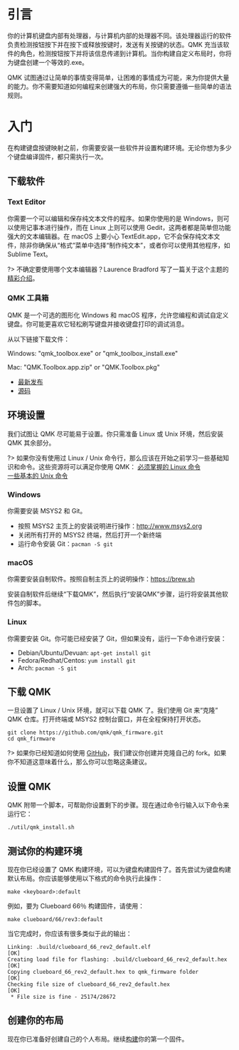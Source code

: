# 引言

你的计算机键盘内部有处理器，与计算机内部的处理器不同。该处理器运行的软件负责检测按钮按下并在按下或释放按键时，发送有关按键的状态。QMK 充当该软件的角色，检测按钮按下并将该信息传递到计算机。当你构建自定义布局时，你将为键盘创建一个等效的.exe。

QMK 试图通过让简单的事情变得简单，让困难的事情成为可能，来为你提供大量的能力。你不需要知道如何编程来创建强大的布局，你只需要遵循一些简单的语法规则。

# 入门

在构建键盘按键映射之前，你需要安装一些软件并设置构建环境。无论你想为多少个键盘编译固件，都只需执行一次。

## 下载软件

### Text Editor

你需要一个可以编辑和保存纯文本文件的程序。如果你使用的是 Windows，则可以使用记事本进行操作，而在 Linux 上则可以使用 Gedit，这两者都是简单但功能强大的文本编辑器。在 macOS 上要小心 TextEdit.app，它不会保存纯文本文件，除非你确保从“格式”菜单中选择“制作纯文本”，或者你可以使用其他程序，如Sublime Text。


?> 不确定要使用哪个文本编辑器？Laurence Bradford 写了一篇关于这个主题的[精彩介绍](https://learntocodewith.me/programming/basics/text-editors/)。

### QMK 工具箱

QMK 是一个可选的图形化 Windows 和 macOS 程序，允许您编程和调试自定义键盘。你可能更喜欢它轻松刷写键盘并接收键盘打印的调试消息。

从以下链接下载文件：

Windows: "qmk_toolbox.exe" or "qmk_toolbox_install.exe"

Mac: "QMK.Toolbox.app.zip" or "QMK.Toolbox.pkg"

* [最新发布](https://github.com/qmk/qmk_toolbox/releases/latest)
* [源码](https://github.com/qmk/qmk_toolbox/)

## 环境设置

我们试图让 QMK 尽可能易于设置。你只需准备 Linux 或 Unix 环境，然后安装 QMK 其余部分。

?> 如果你没有使用过 Linux / Unix 命令行，那么应该在开始之前学习一些基础知识和命令。这些资源将可以满足你使用 QMK：
[必须掌握的 Linux 命令](https://www.guru99.com/must-know-linux-commands.html)<br>
[一些基本的 Unix 命令](https://www.tjhsst.edu/~dhyatt/superap/unixcmd.html)

### Windows

你需要安装 MSYS2 和 Git。
* 按照 MSYS2 主页上的安装说明进行操作：http://www.msys2.org
* 关闭所有打开的 MSYS2 终端，然后打开一个新终端
* 运行命令安装 Git：`pacman -S git`

### macOS

你需要安装自制软件。按照自制主页上的说明操作：https://brew.sh

安装自制软件后继续“下载QMK”，然后执行“安装QMK”步骤，运行将安装其他软件包的脚本。

### Linux

你需要安装 Git。你可能已经安装了 Git，但如果没有，运行一下命令进行安装：

* Debian/Ubuntu/Devuan: `apt-get install git`
* Fedora/Redhat/Centos: `yum install git`
* Arch: `pacman -S git`

## 下载 QMK
一旦设置了 Linux / Unix 环境，就可以下载 QMK 了。我们使用 Git 来“克隆” QMK 仓库。打开终端或 MSYS2 控制台窗口，并在全程保持打开状态。

    git clone https://github.com/qmk/qmk_firmware.git
    cd qmk_firmware

?> 如果你已经知道如何使用 [GitHub](getting_started_github.md)，我们建议你创建并克隆自己的 fork。如果你不知道这意味着什么，那么你可以忽略这条建议。

## 设置 QMK

QMK 附带一个脚本，可帮助你设置剩下的步骤。现在通过命令行输入以下命令来运行它：

    ./util/qmk_install.sh

## 测试你的构建环境

现在你已经设置了 QMK 构建环境，可以为键盘构建固件了。首先尝试为键盘构建默认布局。你应该能够使用以下格式的命令执行此操作：

    make <keyboard>:default

例如，要为 Clueboard 66％ 构建固件，请使用：

    make clueboard/66/rev3:default

当它完成时，你应该有很多类似于此的输出：

```
Linking: .build/clueboard_66_rev2_default.elf                                                       [OK]
Creating load file for flashing: .build/clueboard_66_rev2_default.hex                               [OK]
Copying clueboard_66_rev2_default.hex to qmk_firmware folder                                        [OK]
Checking file size of clueboard_66_rev2_default.hex                                                 [OK]
 * File size is fine - 25174/28672
```

## 创建你的布局

现在你已准备好创建自己的个人布局。继续[构建](newbs_building_firmware.md)你的第一个固件。
